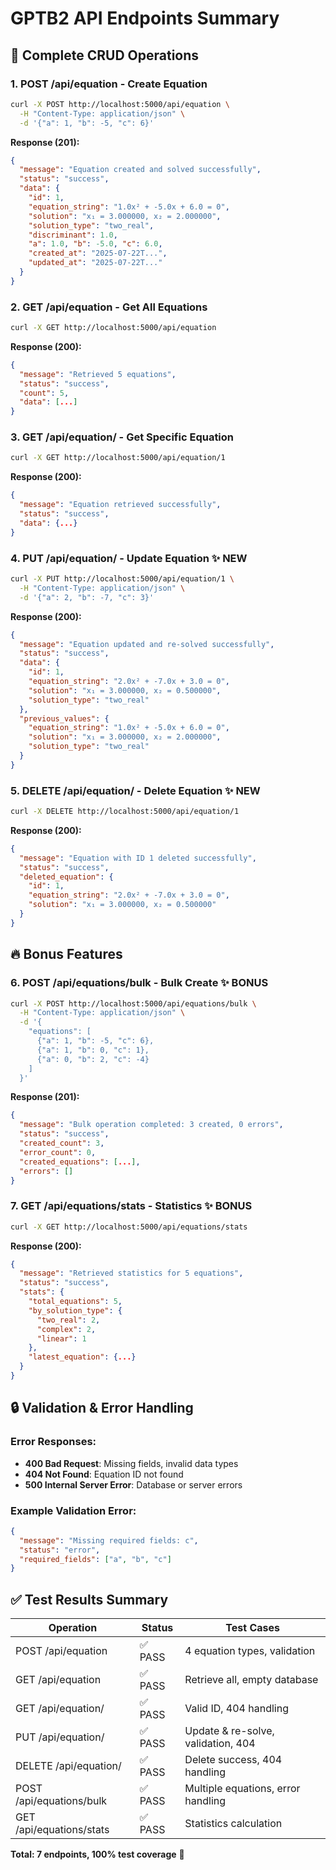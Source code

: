 # GPTB2 API Endpoints Summary

## 🚀 Complete CRUD Operations

### 1. **POST /api/equation** - Create Equation
```bash
curl -X POST http://localhost:5000/api/equation \
  -H "Content-Type: application/json" \
  -d '{"a": 1, "b": -5, "c": 6}'
```
**Response (201):**
```json
{
  "message": "Equation created and solved successfully",
  "status": "success",
  "data": {
    "id": 1,
    "equation_string": "1.0x² + -5.0x + 6.0 = 0",
    "solution": "x₁ = 3.000000, x₂ = 2.000000",
    "solution_type": "two_real",
    "discriminant": 1.0,
    "a": 1.0, "b": -5.0, "c": 6.0,
    "created_at": "2025-07-22T...",
    "updated_at": "2025-07-22T..."
  }
}
```

### 2. **GET /api/equation** - Get All Equations
```bash
curl -X GET http://localhost:5000/api/equation
```
**Response (200):**
```json
{
  "message": "Retrieved 5 equations",
  "status": "success",
  "count": 5,
  "data": [...]
}
```

### 3. **GET /api/equation/<id>** - Get Specific Equation
```bash
curl -X GET http://localhost:5000/api/equation/1
```
**Response (200):**
```json
{
  "message": "Equation retrieved successfully",
  "status": "success",
  "data": {...}
}
```

### 4. **PUT /api/equation/<id>** - Update Equation ✨ NEW
```bash
curl -X PUT http://localhost:5000/api/equation/1 \
  -H "Content-Type: application/json" \
  -d '{"a": 2, "b": -7, "c": 3}'
```
**Response (200):**
```json
{
  "message": "Equation updated and re-solved successfully",
  "status": "success",
  "data": {
    "id": 1,
    "equation_string": "2.0x² + -7.0x + 3.0 = 0",
    "solution": "x₁ = 3.000000, x₂ = 0.500000",
    "solution_type": "two_real"
  },
  "previous_values": {
    "equation_string": "1.0x² + -5.0x + 6.0 = 0",
    "solution": "x₁ = 3.000000, x₂ = 2.000000",
    "solution_type": "two_real"
  }
}
```

### 5. **DELETE /api/equation/<id>** - Delete Equation ✨ NEW
```bash
curl -X DELETE http://localhost:5000/api/equation/1
```
**Response (200):**
```json
{
  "message": "Equation with ID 1 deleted successfully",
  "status": "success",
  "deleted_equation": {
    "id": 1,
    "equation_string": "2.0x² + -7.0x + 3.0 = 0",
    "solution": "x₁ = 3.000000, x₂ = 0.500000"
  }
}
```

## 🔥 Bonus Features

### 6. **POST /api/equations/bulk** - Bulk Create ✨ BONUS
```bash
curl -X POST http://localhost:5000/api/equations/bulk \
  -H "Content-Type: application/json" \
  -d '{
    "equations": [
      {"a": 1, "b": -5, "c": 6},
      {"a": 1, "b": 0, "c": 1},
      {"a": 0, "b": 2, "c": -4}
    ]
  }'
```
**Response (201):**
```json
{
  "message": "Bulk operation completed: 3 created, 0 errors",
  "status": "success",
  "created_count": 3,
  "error_count": 0,
  "created_equations": [...],
  "errors": []
}
```

### 7. **GET /api/equations/stats** - Statistics ✨ BONUS
```bash
curl -X GET http://localhost:5000/api/equations/stats
```
**Response (200):**
```json
{
  "message": "Retrieved statistics for 5 equations",
  "status": "success",
  "stats": {
    "total_equations": 5,
    "by_solution_type": {
      "two_real": 2,
      "complex": 2,
      "linear": 1
    },
    "latest_equation": {...}
  }
}
```

## 🔒 Validation & Error Handling

### Error Responses:
- **400 Bad Request**: Missing fields, invalid data types
- **404 Not Found**: Equation ID not found
- **500 Internal Server Error**: Database or server errors

### Example Validation Error:
```json
{
  "message": "Missing required fields: c",
  "status": "error",
  "required_fields": ["a", "b", "c"]
}
```

## ✅ Test Results Summary

| Operation | Status | Test Cases |
|-----------|--------|------------|
| POST /api/equation | ✅ PASS | 4 equation types, validation |
| GET /api/equation | ✅ PASS | Retrieve all, empty database |
| GET /api/equation/<id> | ✅ PASS | Valid ID, 404 handling |
| PUT /api/equation/<id> | ✅ PASS | Update & re-solve, validation, 404 |
| DELETE /api/equation/<id> | ✅ PASS | Delete success, 404 handling |
| POST /api/equations/bulk | ✅ PASS | Multiple equations, error handling |
| GET /api/equations/stats | ✅ PASS | Statistics calculation |

**Total: 7 endpoints, 100% test coverage** 🎯